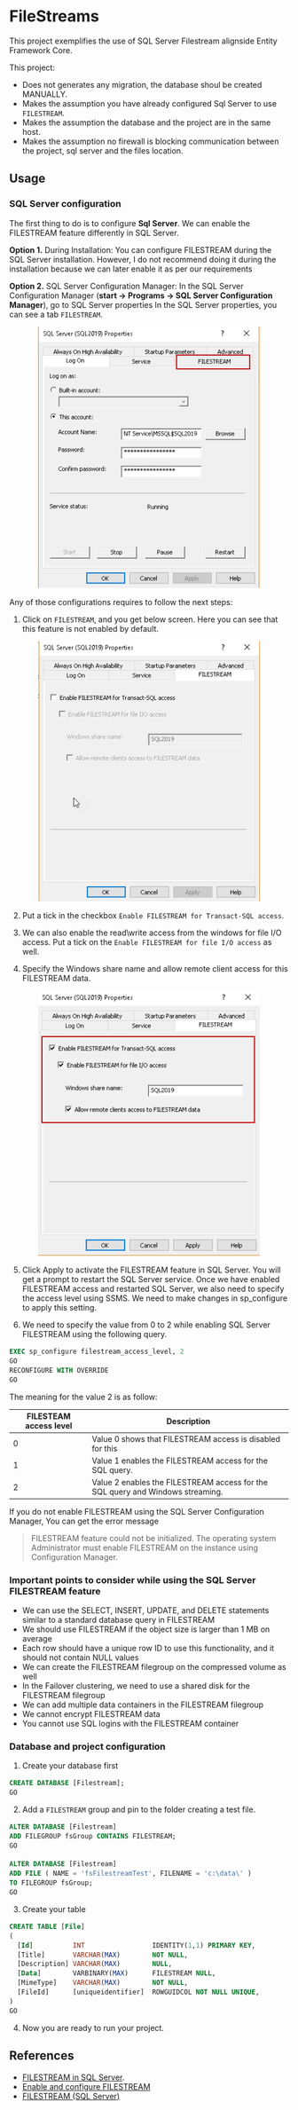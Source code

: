 FileStreams
===========

This project exemplifies the use of SQL Server Filestream alignside Entity Framework Core.

This project:
- Does not generates any migration, the database shoul be created MANUALLY.
- Makes the assumption you have already configured Sql Server to use `FILESTREAM`.
- Makes the assumption the database and the project are in the same host.
- Makes the assumption no firewall is blocking communication between the project, sql server and the files location.

## Usage

### SQL Server configuration

The first thing to do is to configure **Sql Server**.  We can enable the FILESTREAM feature differently in SQL Server.

**Option 1.** During Installation: You can configure FILESTREAM during the SQL Server installation. However, I do not recommend doing it during the installation because we can later enable it as per our requirements

**Option 2.** SQL Server Configuration Manager: In the SQL Server Configuration Manager (**start -> Programs -> SQL Server Configuration Manager**), go to SQL Server properties In the SQL Server properties, you can see a tab `FILESTREAM`.

<p align="center">
  <img src="./files/filestream_configuration.png" width=400>
</p>

Any of those configurations requires to follow the next steps:

1. Click on `FILESTREAM`, and you get below screen. Here you can see that this feature is not enabled by default.

<p align="center">
  <img src="./files/filestream_configuration_2.png" width=400>
</p>

2. Put a tick in the checkbox `Enable FILESTREAM for Transact-SQL access`.

3. We can also enable the read\write access from the windows for file I/O access. Put a tick on the `Enable FILESTREAM for file I/O access` as well.

4. Specify the Windows share name and allow remote client access for this FILESTREAM data.

<p align="center">
  <img src="./files/filestream_configuration_3.png" width=400>
</p>

5. Click Apply to activate the FILESTREAM feature in SQL Server. You will get a prompt to restart the SQL Server service. Once we have enabled FILESTREAM access and restarted SQL Server, we also need to specify the access level using SSMS. We need to make changes in sp_configure to apply this setting. 

6.  We need to specify the value from 0 to 2 while enabling SQL Server FILESTREAM using the following query. 

```sql
EXEC sp_configure filestream_access_level, 2
GO
RECONFIGURE WITH OVERRIDE
GO
```

The meaning for the value 2 is as follow:

| FILESTEAM access level 	| Description                                                                    	|
|------------------------	|--------------------------------------------------------------------------------	|
| 0                      	| Value 0 shows that FILESTREAM access is disabled for this                      	|
| 1                      	| Value 1 enables the FILESTREAM access for the SQL query.                       	|
| 2                      	| Value 2 enables the FILESTREAM access for the SQL query and Windows streaming. 	|

 If you do not enable FILESTREAM using the SQL Server Configuration Manager, You can get the error message

> FILESTREAM feature could not be initialized. The operating system Administrator must enable FILESTREAM on the instance using Configuration Manager.

### Important points to consider while using the SQL Server FILESTREAM feature

- We can use the SELECT, INSERT, UPDATE, and DELETE statements similar to a standard database query in FILESTREAM
- We should use FILESTREAM if the object size is larger than 1 MB on average
- Each row should have a unique row ID to use this functionality, and it should not contain NULL values
- We can create the FILESTREAM filegroup on the compressed volume as well
- In the Failover clustering, we need to use a shared disk for the FILESTREAM filegroup
- We can add multiple data containers in the FILESTREAM filegroup
- We cannot encrypt FILESTREAM data
- You cannot use SQL logins with the FILESTREAM container

### Database and project configuration

1. Create your database first

```sql
CREATE DATABASE [Filestream];
GO
```

2. Add a `FILESTREAM` group and pin to the folder creating a test file.

```sql
ALTER DATABASE [Filestream]
ADD FILEGROUP fsGroup CONTAINS FILESTREAM;
GO

ALTER DATABASE [Filestream]
ADD FILE ( NAME = 'fsFilestreamTest', FILENAME = 'c:\data\' )
TO FILEGROUP fsGroup;
GO
```

3. Create your table

```sql
CREATE TABLE [File]
(
  [Id]          INT                 IDENTITY(1,1) PRIMARY KEY,
  [Title]       VARCHAR(MAX)        NOT NULL,
  [Description] VARCHAR(MAX)        NULL,
  [Data]        VARBINARY(MAX)      FILESTREAM NULL,
  [MimeType]    VARCHAR(MAX)        NOT NULL,
  [FileId]      [uniqueidentifier]  ROWGUIDCOL NOT NULL UNIQUE,
)
GO
```

4. Now you are ready to run your project.

## References

- [FILESTREAM in SQL Server](https://www.sqlshack.com/filestream-in-sql-server/).
- [Enable and configure FILESTREAM](https://docs.microsoft.com/en-us/sql/relational-databases/blob/enable-and-configure-filestream?view=sql-server-ver15)
- [FILESTREAM (SQL Server)](https://docs.microsoft.com/en-us/sql/relational-databases/blob/filestream-sql-server?view=sql-server-ver15)